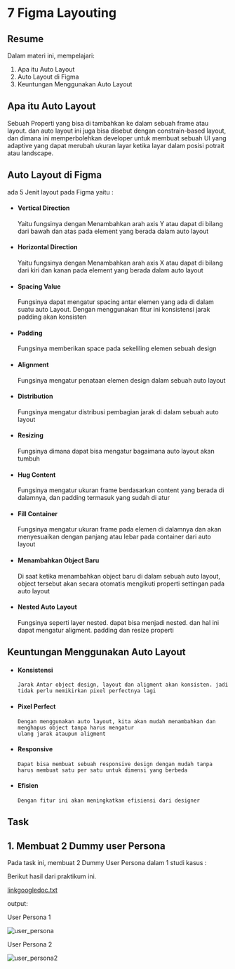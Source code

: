 # 7 Figma Layouting

## Resume
Dalam materi ini, mempelajari:
1. Apa itu Auto Layout
2. Auto Layout di Figma
3. Keuntungan Menggunakan Auto Layout

## Apa itu Auto Layout
Sebuah Properti yang bisa di tambahkan ke dalam sebuah frame atau layout. dan auto layout ini juga bisa disebut dengan constrain-based layout, dan dimana ini memperbolehkan developer untuk membuat sebuah UI yang adaptive yang dapat merubah ukuran layar ketika layar dalam posisi potrait atau landscape.

## Auto Layout di Figma
ada 5 Jenit layout pada Figma yaitu :
- ####  Vertical Direction
     Yaitu fungsinya dengan Menambahkan arah axis Y atau dapat di bilang dari bawah dan atas pada element yang berada dalam auto layout
- ####  Horizontal Direction 
     Yaitu fungsinya dengan Menambahkan arah axis X atau dapat di bilang dari kiri dan kanan pada element yang berada dalam auto layout
- ####  Spacing Value
     Fungsinya dapat mengatur spacing antar elemen yang ada di dalam suatu auto Layout. Dengan menggunakan fitur ini konsistensi jarak padding akan konsisten
- ####  Padding
     Fungsinya memberikan space pada sekeliling elemen sebuah design
- ####  Alignment
     Fungsinya mengatur penataan elemen design dalam sebuah auto layout
- ####  Distribution
     Fungsinya mengatur distribusi pembagian jarak di dalam sebuah auto layout
- ####  Resizing
     Fungsinya dimana dapat bisa mengatur bagaimana auto layout akan tumbuh
- ####  Hug Content
     Fungsinya mengatur ukuran frame berdasarkan content yang berada di dalamnya, dan padding termasuk yang sudah di atur
- ####  Fill Container
     Fungsinya mengatur ukuran frame pada elemen di dalamnya dan akan menyesuaikan dengan panjang atau lebar pada container dari auto layout
- ####  Menambahkan Object Baru
     Di saat ketika menambahkan object baru di dalam sebuah auto layout, object tersebut akan secara otomatis mengikuti properti settingan pada auto layout
- ####  Nested Auto Layout
     Fungsinya seperti layer nested. dapat bisa menjadi nested. dan hal ini dapat mengatur aligment. padding dan resize properti

## Keuntungan Menggunakan Auto Layout
- ####  Konsistensi
      Jarak Antar object design, layout dan aligment akan konsisten. jadi tidak perlu memikirkan pixel perfectnya lagi
- ####  Pixel Perfect
      Dengan menggunakan auto layout, kita akan mudah menambahkan dan menghapus object tanpa harus mengatur 
      ulang jarak ataupun aligment
- ####  Responsive
      Dapat bisa membuat sebuah responsive design dengan mudah tanpa harus membuat satu per satu untuk dimensi yang berbeda
- ####  Efisien
      Dengan fitur ini akan meningkatkan efisiensi dari designer


## Task
## 1. Membuat 2 Dummy user Persona
Pada task ini, membuat 2 Dummy User Persona dalam 1 studi kasus :

Berikut hasil dari praktikum ini.

[linkgoogledoc.txt](./praktikum/linkgoogledoc.txt)

output:

User Persona 1

![user_persona](./screenshots/user_persona.jpg)

User Persona 2

![user_persona2](./screenshots/user_persona2.jpg)
